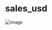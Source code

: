 # sales_usd
![image](https://github.com/AnkurKumarShukla/sales_usd/assets/80956033/d5d2927b-e650-4053-9b8d-f523923928d1)
